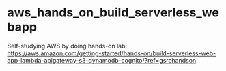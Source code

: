 # aws_hands_on_build_serverless_webapp
Self-studying AWS by doing hands-on lab: https://aws.amazon.com/getting-started/hands-on/build-serverless-web-app-lambda-apigateway-s3-dynamodb-cognito/?ref=gsrchandson
